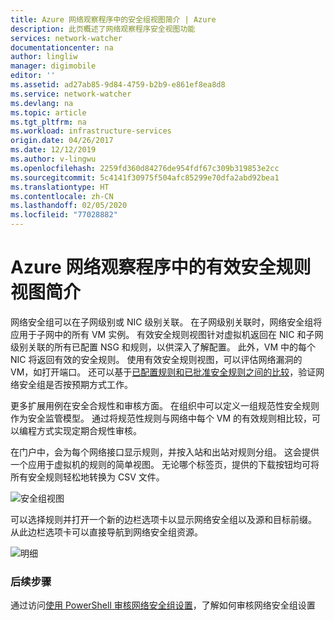 ```yaml
---
title: Azure 网络观察程序中的安全组视图简介 | Azure
description: 此页概述了网络观察程序安全视图功能
services: network-watcher
documentationcenter: na
author: lingliw
manager: digimobile
editor: ''
ms.assetid: ad27ab85-9d84-4759-b2b9-e861ef8ea8d8
ms.service: network-watcher
ms.devlang: na
ms.topic: article
ms.tgt_pltfrm: na
ms.workload: infrastructure-services
origin.date: 04/26/2017
ms.date: 12/12/2019
ms.author: v-lingwu
ms.openlocfilehash: 2259fd360d84276de954fdf67c309b319853e2cc
ms.sourcegitcommit: 5c4141f30975f504afc85299e70dfa2abd92bea1
ms.translationtype: HT
ms.contentlocale: zh-CN
ms.lasthandoff: 02/05/2020
ms.locfileid: "77028882"
---
```

# <a name="introduction-to-effective-security-rules-view-in-azure-network-watcher"></a>Azure 网络观察程序中的有效安全规则视图简介

网络安全组可以在子网级别或 NIC 级别关联。 在子网级别关联时，网络安全组将应用于子网中的所有 VM 实例。 有效安全规则视图针对虚拟机返回在 NIC 和子网级别关联的所有已配置 NSG 和规则，以供深入了解配置。 此外，VM 中的每个 NIC 将返回有效的安全规则。 使用有效安全规则视图，可以评估网络漏洞的 VM，如打开端口。 还可以基于[已配置规则和已批准安全规则之间的比较](network-watcher-nsg-auditing-powershell.md)，验证网络安全组是否按预期方式工作。

更多扩展用例在安全合规性和审核方面。 在组织中可以定义一组规范性安全规则作为安全监管模型。 通过将规范性规则与网络中每个 VM 的有效规则相比较，可以编程方式实现定期合规性审核。

在门户中，会为每个网络接口显示规则，并按入站和出站对规则分组。 这会提供一个应用于虚拟机的规则的简单视图。 无论哪个标签页，提供的下载按钮均可将所有安全规则轻松地转换为 CSV 文件。

![安全组视图][1]

可以选择规则并打开一个新的边栏选项卡以显示网络安全组以及源和目标前缀。 从此边栏选项卡可以直接导航到网络安全组资源。

![明细][2]

### <a name="next-steps"></a>后续步骤

通过访问[使用 PowerShell 审核网络安全组设置](network-watcher-nsg-auditing-powershell.md)，了解如何审核网络安全组设置

[1]: ./media/network-watcher-security-group-view-overview/securitygroupview.png
[2]: ./media/network-watcher-security-group-view-overview/figure1.png

<!--Update_Description: update meta properties -->


